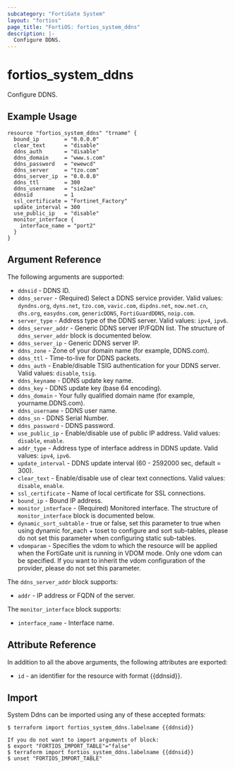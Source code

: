 ```yaml
---
subcategory: "FortiGate System"
layout: "fortios"
page_title: "FortiOS: fortios_system_ddns"
description: |-
  Configure DDNS.
---
```


# fortios_system_ddns
Configure DDNS.

## Example Usage

```hcl
resource "fortios_system_ddns" "trname" {
  bound_ip        = "0.0.0.0"
  clear_text      = "disable"
  ddns_auth       = "disable"
  ddns_domain     = "www.s.com"
  ddns_password   = "ewewcd"
  ddns_server     = "tzo.com"
  ddns_server_ip  = "0.0.0.0"
  ddns_ttl        = 300
  ddns_username   = "sie2ae"
  ddnsid          = 1
  ssl_certificate = "Fortinet_Factory"
  update_interval = 300
  use_public_ip   = "disable"
  monitor_interface {
    interface_name = "port2"
  }
}
```

## Argument Reference

The following arguments are supported:

* `ddnsid` - DDNS ID.
* `ddns_server` - (Required) Select a DDNS service provider. Valid values: `dyndns.org`, `dyns.net`, `tzo.com`, `vavic.com`, `dipdns.net`, `now.net.cn`, `dhs.org`, `easydns.com`, `genericDDNS`, `FortiGuardDDNS`, `noip.com`.
* `server_type` - Address type of the DDNS server. Valid values: `ipv4`, `ipv6`.
* `ddns_server_addr` - Generic DDNS server IP/FQDN list. The structure of `ddns_server_addr` block is documented below.
* `ddns_server_ip` - Generic DDNS server IP.
* `ddns_zone` - Zone of your domain name (for example, DDNS.com).
* `ddns_ttl` - Time-to-live for DDNS packets.
* `ddns_auth` - Enable/disable TSIG authentication for your DDNS server. Valid values: `disable`, `tsig`.
* `ddns_keyname` - DDNS update key name.
* `ddns_key` - DDNS update key (base 64 encoding).
* `ddns_domain` - Your fully qualified domain name (for example, yourname.DDNS.com).
* `ddns_username` - DDNS user name.
* `ddns_sn` - DDNS Serial Number.
* `ddns_password` - DDNS password.
* `use_public_ip` - Enable/disable use of public IP address. Valid values: `disable`, `enable`.
* `addr_type` - Address type of interface address in DDNS update. Valid values: `ipv4`, `ipv6`.
* `update_interval` - DDNS update interval (60 - 2592000 sec, default = 300).
* `clear_text` - Enable/disable use of clear text connections. Valid values: `disable`, `enable`.
* `ssl_certificate` - Name of local certificate for SSL connections.
* `bound_ip` - Bound IP address.
* `monitor_interface` - (Required) Monitored interface. The structure of `monitor_interface` block is documented below.
* `dynamic_sort_subtable` - true or false, set this parameter to true when using dynamic for_each + toset to configure and sort sub-tables, please do not set this parameter when configuring static sub-tables.
* `vdomparam` - Specifies the vdom to which the resource will be applied when the FortiGate unit is running in VDOM mode. Only one vdom can be specified. If you want to inherit the vdom configuration of the provider, please do not set this parameter.

The `ddns_server_addr` block supports:

* `addr` - IP address or FQDN of the server.

The `monitor_interface` block supports:

* `interface_name` - Interface name.


## Attribute Reference

In addition to all the above arguments, the following attributes are exported:
* `id` - an identifier for the resource with format {{ddnsid}}.

## Import

System Ddns can be imported using any of these accepted formats:
```
$ terraform import fortios_system_ddns.labelname {{ddnsid}}

If you do not want to import arguments of block:
$ export "FORTIOS_IMPORT_TABLE"="false"
$ terraform import fortios_system_ddns.labelname {{ddnsid}}
$ unset "FORTIOS_IMPORT_TABLE"
```
